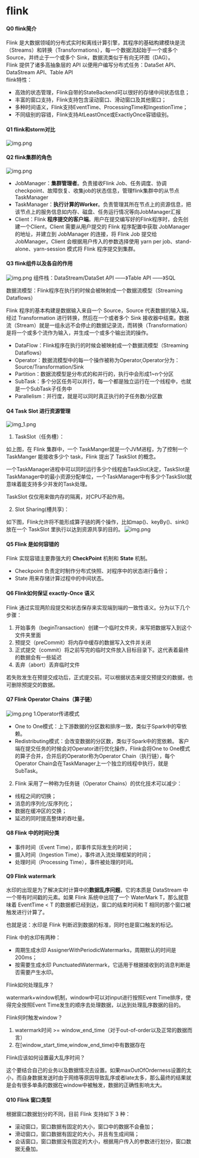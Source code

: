 # flink
#### Q0 flink简介
Flink 是大数据领域的分布式实时和离线计算引擎，其程序的基础构建模块是流（Streams）和转换（Transformations），每一个数据流起始于一个或多个 Source，并终止于一个或多个 Sink，数据流类似于有向无环图（DAG）。</br>
Flink 提供了诸多高抽象层的 API 以便用户编写分布式任务：DataSet API、DataStream API、Table API</br>
flink特性：
- 高效的状态管理，Flink自带的StateBackend可以很好的存储中间状态信息；
- 丰富的窗口支持，Flink支持包含滚动窗口、滑动窗口及其他窗口；
- 多种时间语义，Flink支持EventTime、ProcessingTime和IngestionTime；
- 不同级别的容错，Flink支持AtLeastOnce或ExactlyOnce容错级别。
#### Q1 flink和storm对比
![img.png](../img/flink/flink_vs_storm.png)
#### Q2 flink集群的角色
![img.png](../img/flink/flink_sub_unit.png)
- JobManager：**集群管理者**。负责接收Flink Job、任务调度、协调checkpoint、故障恢复、收集job的状态信息，管理flink集群中的从节点TaskManager
- TaskManager：**执行计算的Worker**。负责管理其所在节点上的资源信息，把该节点上的服务信息如内存、磁盘、任务运行情况等向JobManager汇报
- Client：Flink **程序提交的客户端**。用户在提交编写好的Flink程序时，会先创建一个Client，Client 需要从用户提交的 Flink 程序配置中获取 JobManager 的地址，并建立到 JobManager 的连接，将 Flink Job 提交给 JobManager。Client 会根据用户传入的参数选择使用 yarn per job、stand-alone、yarn-session 模式将 Flink 程序提交到集群。
#### Q3 flink组件以及各自的作用
![img.png](../img/flink/img.png)
组件栈：DataStream/DataSet API ——》Table API ——》SQL

数据流模型：Flink程序在执行的时候会被映射成一个数据流模型（Streaming Dataflows）

Flink 程序的基本构建是数据输入来自一个 Source，Source 代表数据的输入端，经过 Transformation 进行转换，然后在一个或者多个 Sink 接收器中结束。数据流（Stream）就是一组永远不会停止的数据记录流，而转换（Transformation）是将一个或多个流作为输入，并生成一个或多个输出流的操作。
- DataFlow：Flink程序在执行的时候会被映射成一个数据流模型（Streaming Dataflows）
- Operator：数据流模型中的每一个操作被称为Operator,Operator分为：Source/Transformation/Sink
- Partition：数据流模型是分布式的和并行的，执行中会形成1~n个分区
- SubTask：多个分区任务可以并行，每一个都是独立运行在一个线程中，也就是一个SubTask子任务中
- Parallelism：并行度，就是可以同时真正执行的子任务数/分区数
#### Q4 Task Slot 进行资源管理
![img_1.png](../img/flink/task_slot_1.png)
1. TaskSlot（任务槽）：

如上图，在 Flink 集群中，一个 TaskManger就是一个JVM进程，为了控制一个 TaskManger 能接收多少个 task，Flink 提出了 TaskSlot 的概念。

一个TaskManager进程中可以同时运行多少个线程由TaskSlot决定，TaskSlot是TaskManager中的最小资源分配单位，一个TaskManager中有多少个TaskSlot就意味着能支持多少并发的Task处理。

TaskSlot 仅仅用来做内存的隔离，对CPU不起作用。

2. Slot Sharing(槽共享)：

如下图，Flink允许将不能形成算子链的两个操作，比如map()、keyBy()、sink() 放在一个 TaskSlot 里执行以达到资源共享的目的。
![img.png](../img/flink/task_slot_2.png)
#### Q5 Flink 是如何容错的
Flink 实现容错主要靠强大的 **CheckPoint** 机制和 **State** 机制。
- Checkpoint 负责定时制作分布式快照、对程序中的状态进行备份；
- State 用来存储计算过程中的中间状态。
#### Q6 Flink如何保证 exactly-Once 语义
Flink 通过实现两阶段提交和状态保存来实现端到端的一致性语义。分为以下几个步骤：
1. 开始事务（beginTransaction）创建一个临时文件夹，来写把数据写入到这个文件夹里面
2. 预提交（preCommit）将内存中缓存的数据写入文件并关闭
3. 正式提交（commit）将之前写完的临时文件放入目标目录下。这代表着最终的数据会有一些延迟
4. 丢弃（abort）丢弃临时文件

若失败发生在预提交成功后，正式提交前。可以根据状态来提交预提交的数据，也可删除预提交的数据。

#### Q7 Flink Operator Chains（算子链）
![img.png](../img/flink/operator_chains.png)
1.Operator传递模式
- One to One模式：上下游数据的分区数和排序一致，类似于Spark中的窄依赖。
- Redistributing模式：会改变数据的分区数，类似于Spark中的宽依赖。
客户端在提交任务的时候会对Operator进行优化操作，Flink会将One to One模式的算子合并，合并后的Operator称为Operator Chain（执行链），每个Operator Chain会在TaskManager上一个独立的线程中执行，就是SubTask。
2. Flink 采用了一种称为任务链（Operator Chains）的优化技术可以减少：
- 线程之间的切换；
- 消息的序列化/反序列化；
- 数据在缓冲区的交换；
- 延迟的同时提高整体的吞吐量。
#### Q8  Flink 中的时间分类
- 事件时间（Event Time），即事件实际发生的时间；
- 摄入时间（Ingestion Time），事件进入流处理框架的时间；
- 处理时间（Processing Time），事件被处理的时间。
#### Q9  Flink watermark 
水印的出现是为了解决实时计算中的**数据乱序问题**，它的本质是 DataStream 中一个带有时间戳的元素。如果 Flink 系统中出现了一个 WaterMark T，那么就意味着 EventTime < T 的数据都已经到达，窗口的结束时间和 T 相同的那个窗口被触发进行计算了。

也就是说：水印是 Flink 判断迟到数据的标准，同时也是窗口触发的标记。

Flink 中的水印有两种：
- 周期生成水印 AssignerWithPeriodicWatermarks，周期默认的时间是 200ms；
- 按需要生成水印 PunctuatedWatermark，它适用于根据接收到的消息判断是否需要产生水印。

Flink如何处理乱序？

watermark+window机制，window中可以对input进行按照Event Time排序，使得完全按照Event Time发生的顺序去处理数据，以达到处理乱序数据的目的。

Flink何时触发window？
1. watermark时间 >= window_end_time（对于out-of-order以及正常的数据而言）
2. 在[window_start_time,window_end_time)中有数据存在

Flink应该如何设置最大乱序时间？

这个要结合自己的业务以及数据情况去设置。如果maxOutOfOrderness设置的太小，而自身数据发送时由于网络等原因导致乱序或者late太多，那么最终的结果就是会有很多单条的数据在window中被触发，数据的正确性影响太大。

#### Q10  Flink 窗口类型
根据窗口数据划分的不同，目前 Flink 支持如下 3 种：
- 滚动窗口，窗口数据有固定的大小，窗口中的数据不会叠加；
- 滑动窗口，窗口数据有固定的大小，并且有生成间隔；
- 会话窗口，窗口数据没有固定的大小，根据用户传入的参数进行划分，窗口数据无叠加。


